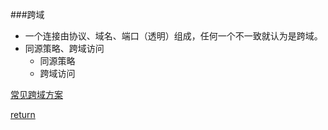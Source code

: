 ###跨域
* 一个连接由协议、域名、端口（透明）组成，任何一个不一致就认为是跨域。
* 同源策略、跨域访问
    * 同源策略
    * 跨域访问



[常见跨域方案](https://www.cnblogs.com/ahole/p/5885122.html)

[return](README.md)